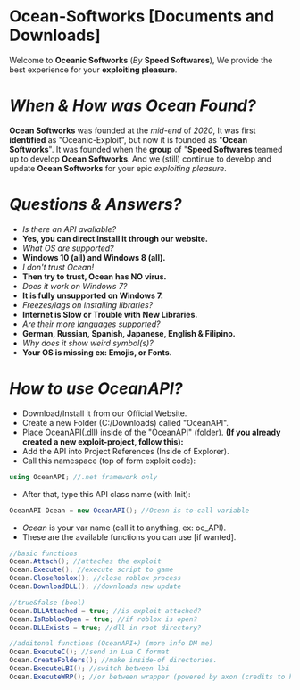 # Ocean-Softworks [Documents and Downloads]

Welcome to **Oceanic Softworks** (*By* **Speed Softwares**), We provide the best experience for your **exploiting pleasure**.

# *When & How was Ocean Found?*
**Ocean Softworks** was founded at the *mid-end* of *2020*, It was first **identified** as "Oceanic-Exploit", but now it is founded as "**Ocean Softworks**". It was founded when the **group** of "**Speed Softwares** teamed up to develop **Ocean Softworks**. And we (still) continue to develop and update **Ocean Softworks** for your epic *exploiting pleasure*.

# *Questions & Answers?*
- *Is there an API avaliable?*
- **Yes, you can direct Install it through our website.**
- *What OS are supported?*
- **Windows 10 (all) and Windows 8 (all).**
- *I don't trust Ocean!*
- **Then try to trust, Ocean has NO virus.**
- *Does it work on Windows 7?*
- **It is fully unsupported on Windows 7.**
- *Freezes/lags on Installing libraries?*
- **Internet is Slow or Trouble with New Libraries.**
- *Are their more languages supported?*
- **German, Russian, Spanish, Japanese, English & Filipino.**
- *Why does it show weird symbol(s)?*
- **Your OS is missing ex: Emojis, or Fonts.**

# *How to use OceanAPI?*
- Download/Install it from our Official Website.
- Create a new Folder (C:/Downloads) called "OceanAPI".
- Place OceanAPI(.dll) inside of the "OceanAPI" (folder).
**(If you already created a new exploit-project, follow this):**
- Add the API into Project References (Inside of Explorer).
- Call this namespace (top of form exploit code): 
```csharp 
using OceanAPI; //.net framework only
```
- After that, type this API class name (with Init):
```csharp
OceanAPI Ocean = new OceanAPI(); //Ocean is to-call variable
```
- *Ocean* is your var name (call it to anything, ex: oc_API).
- These are the available functions you can use [if wanted].
```csharp
//basic functions
Ocean.Attach(); //attaches the exploit
Ocean.Execute(); //execute script to game
Ocean.CloseRoblox(); //close roblox process
Ocean.DownloadDLL(); //downloads new update

//true&false (bool)
Ocean.DLLAttached = true; //is exploit attached?
Ocean.IsRobloxOpen = true; //if roblox is open?
Ocean.DLLExists = true; //dll in root directory?

//additonal functions (OceanAPI+) (more info DM me)
Ocean.ExecuteC(); //send in Lua C format
Ocean.CreateFolders(); //make inside-of directories.
Ocean.ExecuteLBI(); //switch between lbi
Ocean.ExecuteWRP(); //or between wrapper (powered by axon (credits to him))
```
